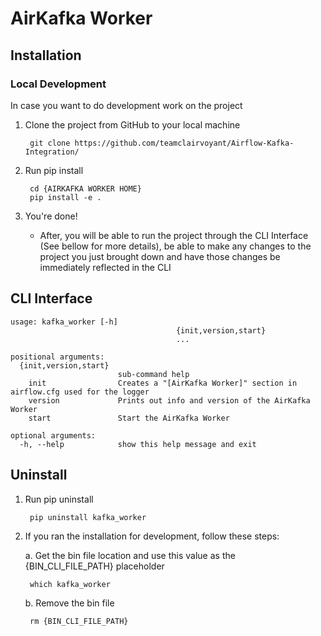 # AirKafka Worker

## Installation

### Local Development

In case you want to do development work on the project

1. Clone the project from GitHub to your local machine

        git clone https://github.com/teamclairvoyant/Airflow-Kafka-Integration/

2. Run pip install

        cd {AIRKAFKA WORKER HOME}
        pip install -e .
        
3. You're done!

    * After, you will be able to run the project through the CLI Interface (See bellow for more details), be able to make any changes to the project you just brought down and have those changes be immediately reflected in the CLI

## CLI Interface

    usage: kafka_worker [-h]
                                         {init,version,start}
                                         ...
    
    positional arguments:
      {init,version,start}
                            sub-command help
        init                Creates a "[AirKafka Worker]" section in airflow.cfg used for the logger
        version             Prints out info and version of the AirKafka Worker
        start               Start the AirKafka Worker
    
    optional arguments:
      -h, --help            show this help message and exit


## Uninstall 

1. Run pip uninstall

        pip uninstall kafka_worker

2. If you ran the installation for development, follow these steps:

    a. Get the bin file location and use this value as the {BIN_CLI_FILE_PATH} placeholder

        which kafka_worker

    b. Remove the bin file

        rm {BIN_CLI_FILE_PATH}
